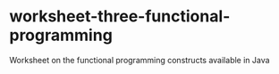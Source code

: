 # worksheet-three-functional-programming
Worksheet on the functional programming constructs available in Java
